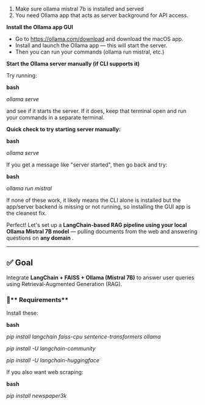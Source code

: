 1. Make sure ollama mistral 7b is installed and served
2. You need Ollama app that acts as server background for API access.

**Install the Ollama app GUI**

* Go to https://ollama.com/download and download the macOS app.
* Install and launch the Ollama app — this will start the server.
* Then you can run your commands (ollama run mistral, etc.)

**Start the Ollama server manually (if CLI supports it)**

Try running:

**bash**

*ollama serve*

and see if it starts the server. If it does, keep that terminal open and run your commands in a separate terminal.

**Quick check to try starting server manually:**

**bash**

*ollama serve*

If you get a message like "server started", then go back and try:

**bash**

*ollama run mistral*

If none of these work, it likely means the CLI alone is installed but the app/server backend is missing or not running, so installing the GUI app is the cleanest fix.

Perfect! Let's set up a **LangChain-based RAG pipeline using your local Ollama Mistral 7B model** — pulling documents from the web and answering questions on  **any domain** .

---

## ✅ Goal

Integrate **LangChain + FAISS + Ollama (Mistral 7B)** to answer user queries using Retrieval-Augmented Generation (RAG).


### 🧱** Requirements**

Install these:

**bash**

*pip install langchain faiss-cpu sentence-transformers ollama*

*pip install -U langchain-community*

*pip install -U langchain-huggingface*

If you also want web scraping:

**bash**

*pip install newspaper3k*
